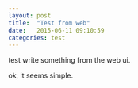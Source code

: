 ```yaml
---
layout: post
title:  "Test from web"
date:   2015-06-11 09:10:59
categories: test
---
```


test write something from the web ui.

ok, it seems simple.
